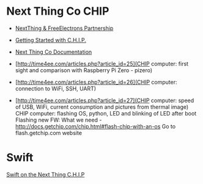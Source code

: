 Next Thing Co CHIP
==

- [NextThing & FreeElectrons Partnership](http://free-electrons.com/blog/free-electrons-chip-nextthing/)
- [Getting Started with C.H.I.P.](https://nextthingco.zendesk.com/hc/en-us/sections/201702957-Getting-Started-with-C-H-I-P-)
- [Next Thing Co Documentation](http://docs.getchip.com/#introduction)


- [http://time4ee.com/articles.php?article_id=25](CHIP computer: first sight and comparison with Raspberry Pi Zero - pizero)
- [http://time4ee.com/articles.php?article_id=26](CHIP computer: connection to WiFi, SSH, UART)
- [http://time4ee.com/articles.php?article_id=27](CHIP computer: speed of USB, WiFi, current consumption and pictures from thermal image)
CHIP computer: flashing OS, python, LED and blinking of LED after boot
Flashing new FW:
What we need - http://docs.getchip.com/chip.html#flash-chip-with-an-os
Go to flash.getchip.com website

# Swift

[Swift on the Next Thing C.H.I.P](http://myroboticadventure.blogspot.mx/2016/06/swift-on-next-thing-chip.html)

